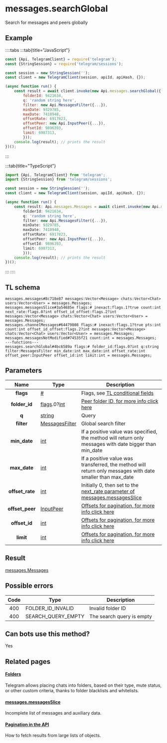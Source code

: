 # messages.searchGlobal

Search for messages and peers globally

## Example

::::tabs
:::tab{title="JavaScript"}

```js
const {Api, TelegramClient} = require('telegram');
const {StringSession} = require('telegram/sessions');

const session = new StringSession('');
const client = new TelegramClient(session, apiId, apiHash, {});

(async function run() {
    const result = await client.invoke(new Api.messages.searchGlobal({
		folderId: 9421634,
		q: 'random string here',
		filter: new Api.MessagesFilter({...}),
		minDate: 9329785,
		maxDate: 7418948,
		offsetRate: 6917823,
		offsetPeer: new Api.InputPeer({...}),
		offsetId: 9896393,
		limit: 6987313,
		}));
    console.log(result); // prints the result
})();

```

:::

:::tab{title="TypeScript"}

```ts
import {Api, TelegramClient} from 'telegram';
import {StringSession} from 'telegram/sessions';

const session = new StringSession('');
const client = new TelegramClient(session, apiId, apiHash, {});

(async function run() {
    const result: Api.messages.Messages = await client.invoke(new Api.messages.searchGlobal({
		folderId: 9421634,
		q: 'random string here',
		filter: new Api.MessagesFilter({...}),
		minDate: 9329785,
		maxDate: 7418948,
		offsetRate: 6917823,
		offsetPeer: new Api.InputPeer({...}),
		offsetId: 9896393,
		limit: 6987313,
		}));
    console.log(result); // prints the result
})();

```

:::
::::

## TL schema

```
messages.messages#8c718e87 messages:Vector<Message> chats:Vector<Chat> users:Vector<User> = messages.Messages;
messages.messagesSlice#3a54685e flags:# inexact:flags.1?true count:int next_rate:flags.0?int offset_id_offset:flags.2?int messages:Vector<Message> chats:Vector<Chat> users:Vector<User> = messages.Messages;
messages.channelMessages#64479808 flags:# inexact:flags.1?true pts:int count:int offset_id_offset:flags.2?int messages:Vector<Message> chats:Vector<Chat> users:Vector<User> = messages.Messages;
messages.messagesNotModified#74535f21 count:int = messages.Messages;
---functions---
messages.searchGlobal#4bc6589a flags:# folder_id:flags.0?int q:string filter:MessagesFilter min_date:int max_date:int offset_rate:int offset_peer:InputPeer offset_id:int limit:int = messages.Messages;
```

## Parameters

|      Name       | Type                                                                                                                     | Description                                                                                                                                |
| :-------------: | ------------------------------------------------------------------------------------------------------------------------ | ------------------------------------------------------------------------------------------------------------------------------------------ |
|    **flags**    | [#](https://core.telegram.org/type/%23)                                                                                  | Flags, see [TL conditional fields](https://core.telegram.org/mtproto/TL-combinators#conditional-fields)                                    |
|  **folder_id**  | [flags](https://core.telegram.org/mtproto/TL-combinators#conditional-fields).0?[int](https://core.telegram.org/type/int) | [Peer folder ID, for more info click here](https://core.telegram.org/api/folders#peer-folders)                                             |
|      **q**      | [string](https://core.telegram.org/type/string)                                                                          | Query                                                                                                                                      |
|   **filter**    | [MessagesFilter](https://core.telegram.org/type/MessagesFilter)                                                          | Global search filter                                                                                                                       |
|  **min_date**   | [int](https://core.telegram.org/type/int)                                                                                | If a positive value was specified, the method will return only messages with date bigger than min_date                                     |
|  **max_date**   | [int](https://core.telegram.org/type/int)                                                                                | If a positive value was transferred, the method will return only messages with date smaller than max_date                                  |
| **offset_rate** | [int](https://core.telegram.org/type/int)                                                                                | Initially 0, then set to the [next_rate parameter of messages.messagesSlice](https://core.telegram.org/constructor/messages.messagesSlice) |
| **offset_peer** | [InputPeer](https://core.telegram.org/type/InputPeer)                                                                    | [Offsets for pagination, for more info click here](https://core.telegram.org/api/offsets)                                                  |
|  **offset_id**  | [int](https://core.telegram.org/type/int)                                                                                | [Offsets for pagination, for more info click here](https://core.telegram.org/api/offsets)                                                  |
|    **limit**    | [int](https://core.telegram.org/type/int)                                                                                | [Offsets for pagination, for more info click here](https://core.telegram.org/api/offsets)                                                  |

## Result

[messages.Messages](https://core.telegram.org/type/messages.Messages)

## Possible errors

| Code | Type               | Description               |
| :--: | ------------------ | ------------------------- |
| 400  | FOLDER_ID_INVALID  | Invalid folder ID         |
| 400  | SEARCH_QUERY_EMPTY | The search query is empty |

## Can bots use this method?

Yes

## Related pages

#### [Folders](https://core.telegram.org/api/folders)

Telegram allows placing chats into folders, based on their type, mute status, or other custom criteria, thanks to folder blacklists and whitelists.

#### [messages.messagesSlice](https://core.telegram.org/constructor/messages.messagesSlice)

Incomplete list of messages and auxiliary data.

#### [Pagination in the API](https://core.telegram.org/api/offsets)

How to fetch results from large lists of objects.
